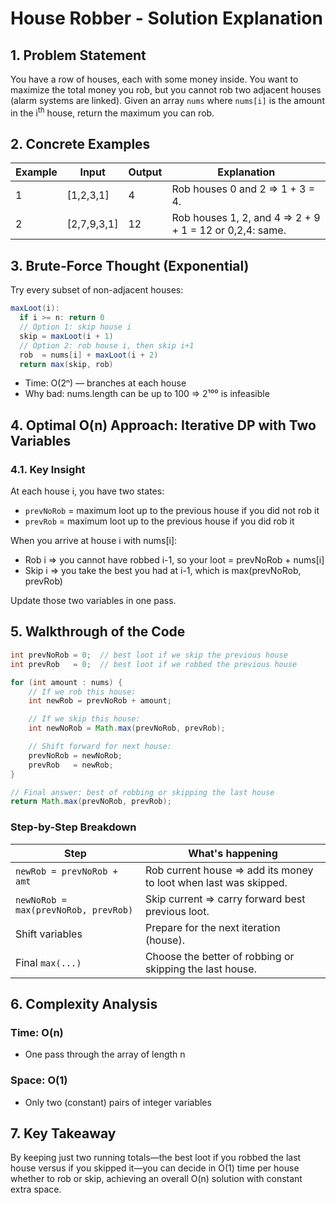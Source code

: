 # House Robber - Solution Explanation

## 1. Problem Statement

You have a row of houses, each with some money inside. You want to maximize the total money you rob, but you cannot rob two adjacent houses (alarm systems are linked). Given an array `nums` where `nums[i]` is the amount in the i<sup>th</sup> house, return the maximum you can rob.

## 2. Concrete Examples

| Example | Input | Output | Explanation |
|---------|-------|--------|-------------|
| 1 | [1,2,3,1] | 4 | Rob houses 0 and 2 ⇒ 1 + 3 = 4. |
| 2 | [2,7,9,3,1] | 12 | Rob houses 1, 2, and 4 ⇒ 2 + 9 + 1 = 12 or 0,2,4: same. |

## 3. Brute-Force Thought (Exponential)

Try every subset of non-adjacent houses:

```java
maxLoot(i):
  if i >= n: return 0
  // Option 1: skip house i
  skip = maxLoot(i + 1)
  // Option 2: rob house i, then skip i+1
  rob  = nums[i] + maxLoot(i + 2)
  return max(skip, rob)
```

- Time: O(2ⁿ) — branches at each house
- Why bad: nums.length can be up to 100 ⇒ 2¹⁰⁰ is infeasible

## 4. Optimal O(n) Approach: Iterative DP with Two Variables

### 4.1. Key Insight

At each house i, you have two states:
- `prevNoRob` = maximum loot up to the previous house if you did not rob it
- `prevRob` = maximum loot up to the previous house if you did rob it

When you arrive at house i with nums[i]:
- Rob i ⇒ you cannot have robbed i-1, so your loot = prevNoRob + nums[i]
- Skip i ⇒ you take the best you had at i-1, which is max(prevNoRob, prevRob)

Update those two variables in one pass.

## 5. Walkthrough of the Code

```java
int prevNoRob = 0;  // best loot if we skip the previous house
int prevRob   = 0;  // best loot if we robbed the previous house

for (int amount : nums) {
    // If we rob this house:
    int newRob = prevNoRob + amount;

    // If we skip this house:
    int newNoRob = Math.max(prevNoRob, prevRob);

    // Shift forward for next house:
    prevNoRob = newNoRob;
    prevRob   = newRob;
}

// Final answer: best of robbing or skipping the last house
return Math.max(prevNoRob, prevRob);
```

### Step-by-Step Breakdown

| Step | What's happening |
|------|-----------------|
| `newRob = prevNoRob + amt` | Rob current house ⇒ add its money to loot when last was skipped. |
| `newNoRob = max(prevNoRob, prevRob)` | Skip current ⇒ carry forward best previous loot. |
| Shift variables | Prepare for the next iteration (house). |
| Final `max(...)` | Choose the better of robbing or skipping the last house. |

## 6. Complexity Analysis

### Time: O(n)
- One pass through the array of length n

### Space: O(1)
- Only two (constant) pairs of integer variables

## 7. Key Takeaway

By keeping just two running totals—the best loot if you robbed the last house versus if you skipped it—you can decide in O(1) time per house whether to rob or skip, achieving an overall O(n) solution with constant extra space. 